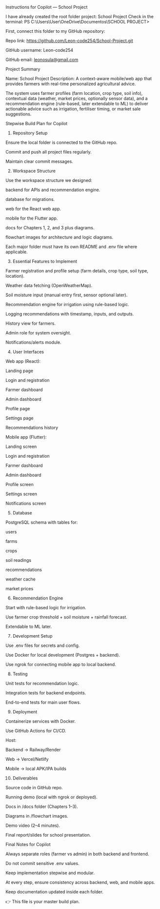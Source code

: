 Instructions for Copilot — School Project

I have already created the root folder project: School Project
Check in the terminal:
PS C:\Users\User\OneDrive\Documentos\SCHOOL PROJECT>

First, connect this folder to my GitHub repository:

Repo link: https://github.com/Leon-code254/School-Project.git

GitHub username: Leon-code254

GitHub email: leonosula@gmail.com

Project Summary

Name: School Project
Description: A context-aware mobile/web app that provides farmers with real-time personalized agricultural advice.

The system uses farmer profiles (farm location, crop type, soil info), contextual data (weather, market prices, optionally sensor data), and a recommendation engine (rule-based, later extendable to ML) to deliver actionable advice such as irrigation, fertiliser timing, or market sale suggestions.

Stepwise Build Plan for Copilot
1. Repository Setup

Ensure the local folder is connected to the GitHub repo.

Commit and push all project files regularly.

Maintain clear commit messages.

2. Workspace Structure

Use the workspace structure we designed:

backend for APIs and recommendation engine.

database for migrations.

web for the React web app.

mobile for the Flutter app.

docs for Chapters 1, 2, and 3 plus diagrams.

flowchart images for architecture and logic diagrams.

Each major folder must have its own README and .env file where applicable.

3. Essential Features to Implement

Farmer registration and profile setup (farm details, crop type, soil type, location).

Weather data fetching (OpenWeatherMap).

Soil moisture input (manual entry first, sensor optional later).

Recommendation engine for irrigation using rule-based logic.

Logging recommendations with timestamp, inputs, and outputs.

History view for farmers.

Admin role for system oversight.

Notifications/alerts module.

4. User Interfaces

Web app (React):

Landing page

Login and registration

Farmer dashboard

Admin dashboard

Profile page

Settings page

Recommendations history

Mobile app (Flutter):

Landing screen

Login and registration

Farmer dashboard

Admin dashboard

Profile screen

Settings screen

Notifications screen

5. Database

PostgreSQL schema with tables for:

users

farms

crops

soil readings

recommendations

weather cache

market prices

6. Recommendation Engine

Start with rule-based logic for irrigation.

Use farmer crop threshold + soil moisture + rainfall forecast.

Extendable to ML later.

7. Development Setup

Use .env files for secrets and config.

Use Docker for local development (Postgres + backend).

Use ngrok for connecting mobile app to local backend.

8. Testing

Unit tests for recommendation logic.

Integration tests for backend endpoints.

End-to-end tests for main user flows.

9. Deployment

Containerize services with Docker.

Use GitHub Actions for CI/CD.

Host:

Backend → Railway/Render

Web → Vercel/Netlify

Mobile → local APK/IPA builds

10. Deliverables

Source code in GitHub repo.

Running demo (local with ngrok or deployed).

Docs in /docs folder (Chapters 1–3).

Diagrams in /flowchart images.

Demo video (2–4 minutes).

Final report/slides for school presentation.

Final Notes for Copilot

Always separate roles (farmer vs admin) in both backend and frontend.

Do not commit sensitive .env values.

Keep implementation stepwise and modular.

At every step, ensure consistency across backend, web, and mobile apps.

Keep documentation updated inside each folder.

👉 This file is your master build plan.